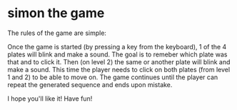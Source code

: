 # simon the game

The rules of the game are simple:

Once the game is started (by pressing a key from the keyboard), 1 of the 4 plates will blink and make a sound. 
The goal is to remeber which plate was that and to click it. 
Then (on level 2) the same or another plate will blink and make a sound. This time the player needs to click on both plates (from level 1 and 2) to be able to move on. 
The game continues until the player can repeat the generated sequence and ends upon mistake.

I hope you'll like it! Have fun!
